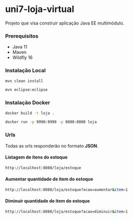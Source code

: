 # uni7-loja-virtual

Projeto que visa construir aplicação Java EE multimódulo.

### Prerequisitos

- Java 11
- Maven
- Wildfly 16

### Instalação Local

```sh
mvn clean install
```
```sh
mvn eclipse:eclipse
```

### Instalação Docker

```sh
docker build -t loja .
```
```sh
docker run -p 9990:9990 -p 8080:8080 loja
```

### Urls

Todas as urls responderão no formato **JSON**.

#### Listagem de itens do estoque

```sh
http://localhost:8080/loja/estoque
```

#### Aumentar quantidade de item do estoque

```sh
http://localhost:8080/loja/estoque?acao=aumentar&item=1
```

#### Diminuir quantidade de item do estoque

```sh
http://localhost:8080/loja/estoque?acao=diminuir&item=1
```

